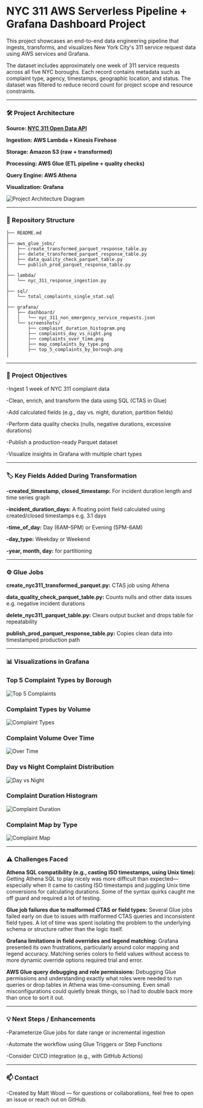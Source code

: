 # NYC 311 AWS Serverless Pipeline + Grafana Dashboard Project

This project showcases an end-to-end data engineering pipeline that ingests, transforms, and visualizes New York City's 311 service request data using AWS services and Grafana.

The dataset includes approximately one week of 311 service requests across all five NYC boroughs. Each record contains metadata such as complaint type, agency, timestamps, geographic location, and status. The dataset was filtered to reduce record count for project scope and resource constraints.


---

### 🛠️ Project Architecture

**Source: [NYC 311 Open Data API](https://data.cityofnewyork.us/resource/erm2-nwe9.json)**

**Ingestion: AWS Lambda + Kinesis Firehose**

**Storage: Amazon S3 (raw + transformed)**

**Processing: AWS Glue (ETL pipeline + quality checks)**

**Query Engine: AWS Athena**

**Visualization: Grafana**

![Project Architecture Diagram](AWS_Architecture.png)

---

### :file_folder: Repository Structure

```
├── README.md
│
├── aws_glue_jobs/
│   ├── create_transformed_parquet_response_table.py
│   ├── delete_transformed_parquet_response_table.py
│   ├── data_quality_check_parquet_table.py
│   └── publish_prod_parquet_response_table.py
│
├── lambda/
│   └── nyc_311_response_ingestion.py
│
├── sql/
│   └── total_complaints_single_stat.sql
│
├── grafana/
│   ├── dashboard/
│   │   └── nyc_311_non_emergency_service_requests.json
│   └── screenshots/
│       ├── complaint_duration_histogram.png
│       ├── complaints_day_vs_night.png
│       ├── complaints_over_time.png
│       ├── map_complaints_by_type.png
│       ├── top_5_complaints_by_borough.png
│
```

---

### :rocket: Project Objectives

-Ingest 1 week of NYC 311 complaint data

-Clean, enrich, and transform the data using SQL (CTAS in Glue)

-Add calculated fields (e.g., day vs. night, duration, partition fields)

-Perform data quality checks (nulls, negative durations, excessive durations)

-Publish a production-ready Parquet dataset

-Visualize insights in Grafana with multiple chart types


---

### :label: Key Fields Added During Transformation

**-created_timestamp, closed_timestamp:** For incident duration length and time series graph

**-incident_duration_days:** A floating point field calculated using created/closed timestamps e.g. 3.1 days

**-time_of_day:** Day (6AM–5PM) or Evening (5PM-6AM)

**-day_type:** Weekday or Weekend

**-year, month, day:** for partitioning



---

### :gear: Glue Jobs

**create_nyc311_transformed_parquet.py:** CTAS job using Athena

**data_quality_check_parquet_table.py:** Counts nulls and other data issues e.g. negative incident durations

**delete_nyc311_parquet_table.py:** Clears output bucket and drops table for repeatability

**publish_prod_parquet_response_table.py:** Copies clean data into timestamped production path



---

### :bar_chart: Visualizations in Grafana

### Top 5 Complaint Types by Borough  
![Top 5 Complaints](grafana/screenshots/top_5_complaints_by_borough.png)

### Complaint Types by Volume  
![Complaint Types](grafana/screenshots/complaints_by_type.png)

### Complaint Volume Over Time  
![Over Time](grafana/screenshots/complaints_over_time.png)

### Day vs Night Complaint Distribution  
![Day vs Night](grafana/screenshots/complaints_day_vs_night.png)

### Complaint Duration Histogram  
![Complaint Duration](grafana/screenshots/complaint_duration_histogram.png)

### Complaint Map by Type  
![Complaint Map](grafana/screenshots/map_complaints_by_type.png)

---

### :warning: Challenges Faced

**Athena SQL compatibility (e.g., casting ISO timestamps, using Unix time):**  Getting Athena SQL to play nicely was more difficult than expected—especially when it came to casting ISO timestamps and juggling Unix time conversions for calculating durations. Some of the syntax quirks caught me off guard and required a lot of testing.

**Glue job failures due to malformed CTAS or field types:**  Several Glue jobs failed early on due to issues with malformed CTAS queries and inconsistent field types. A lot of time was spent isolating the problem to the underlying schema or structure rather than the logic itself.

**Grafana limitations in field overrides and legend matching:**  Grafana presented its own frustrations, particularly around color mapping and legend accuracy. Matching series colors to field values without access to more dynamic override options required trial and error.

**AWS Glue query debugging and role permissions:**  Debugging Glue permissions and understanding exactly what roles were needed to run queries or drop tables in Athena was time-consuming. Even small misconfigurations could quietly break things, so I had to double back more than once to sort it out.

---

### :bulb: Next Steps / Enhancements

-Parameterize Glue jobs for date range or incremental ingestion

-Automate the workflow using Glue Triggers or Step Functions

-Consider CI/CD integration (e.g., with GitHub Actions)

---

### :mailbox: Contact

-Created by Matt Wood — for questions or collaborations, feel free to open an issue or reach out on GitHub.


